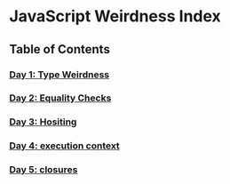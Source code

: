 # JavaScript Weirdness Index

## Table of Contents

### [Day 1: Type Weirdness](./Day1/day1.md)
### [Day 2: Equality Checks](./Day2/day2.md)
### [Day 3: Hositing](./Day3/day3.md)
### [Day 4: execution context](./Day4/day4.md)
### [Day 5: closures](./Day5/day5.md)